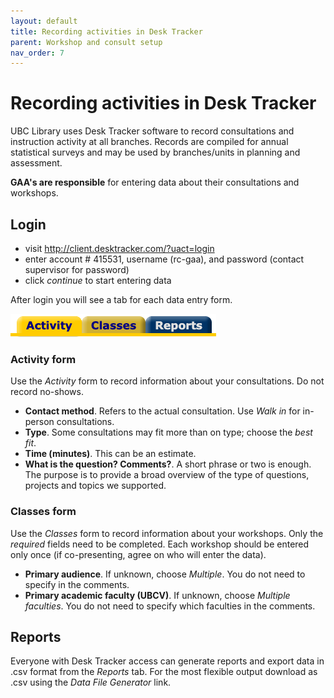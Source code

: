 ```yaml
---
layout: default
title: Recording activities in Desk Tracker
parent: Workshop and consult setup
nav_order: 7
---
```


Recording activities in Desk Tracker
============================

UBC Library uses Desk Tracker software to record consultations and
instruction activity at all branches. Records are compiled for annual
statistical surveys and may be used by branches/units in planning and
assessment.

**GAA's are responsible** for entering data about their consultations and workshops.

Login
-----

-   visit <http://client.desktracker.com/?uact=login>
-   enter account \# 415531, username (rc-gaa), and password (contact supervisor for password)
-   click *continue* to start entering data

After login you will see a tab for each data entry form.

![Desk Tracker landing page](../../assets/images/dt-tabs.png)


### Activity form
Use the _Activity_ form to record information about your consultations. Do not record no-shows.

-   **Contact method**. Refers to the actual consultation. Use _Walk in_ for in-person consultations.
-   **Type**. Some consultations may fit more than on type; choose the _best fit_.
-   **Time (minutes)**. This can be an estimate.
-   **What is the question? Comments?**. A short phrase or two is enough. The purpose is to provide a broad overview of the type of questions, projects and topics we supported.

### Classes form
Use the _Classes_ form to record information about your workshops. Only the _required_ fields need to be completed. Each workshop should be entered only once (if co-presenting, agree on who will enter the data).

-   **Primary audience**. If unknown, choose _Multiple_. You do not need to specify in the comments.
-   **Primary academic faculty (UBCV)**. If unknown, choose _Multiple faculties_. You do not need to specify which faculties in the comments.


Reports
-------

Everyone with Desk Tracker access can generate reports and export data in .csv
format from the *Reports* tab. For the
most flexible output download as .csv using the *Data File Generator*
link.

